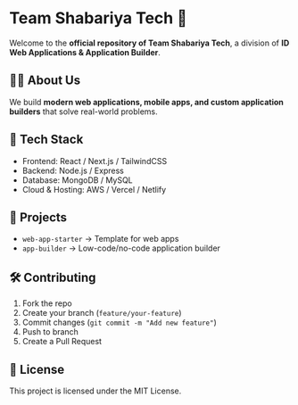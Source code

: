 # Team Shabariya Tech 🚀

Welcome to the **official repository of Team Shabariya Tech**, a division of **ID Web Applications & Application Builder**.

## 👨‍💻 About Us
We build **modern web applications, mobile apps, and custom application builders** that solve real-world problems.

## 🔧 Tech Stack
- Frontend: React / Next.js / TailwindCSS
- Backend: Node.js / Express
- Database: MongoDB / MySQL
- Cloud & Hosting: AWS / Vercel / Netlify

## 📌 Projects
- `web-app-starter` → Template for web apps
- `app-builder` → Low-code/no-code application builder

## 🛠 Contributing
1. Fork the repo  
2. Create your branch (`feature/your-feature`)  
3. Commit changes (`git commit -m "Add new feature"`)  
4. Push to branch  
5. Create a Pull Request  

## 📄 License
This project is licensed under the MIT License.

